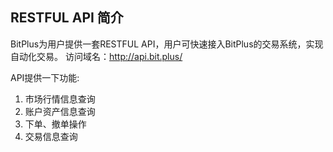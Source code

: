 ## RESTFUL API 简介
BitPlus为用户提供一套RESTFUL API，用户可快速接入BitPlus的交易系统，实现自动化交易。
访问域名：http://api.bit.plus/

API提供一下功能:  
1. 市场行情信息查询  
2.	账户资产信息查询  
3.	下单、撤单操作  
4.	交易信息查询  
	